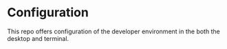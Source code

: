 # Configuration

This repo offers configuration of the developer environment in the both the desktop and terminal.
